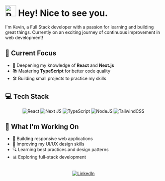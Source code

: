 # <img src="https://raw.githubusercontent.com/Tarikul-Islam-Anik/Animated-Fluent-Emojis/master/Emojis/Travel%20and%20places/Rocket.png" alt="Rocket" width="35" height="35" /> Hey! Nice to see you.

I'm Kevin, a Full Stack developer with a passion for learning and building great things. Currently on an exciting journey of continuous improvement in web development! 

## 🎯 Current Focus

- 🌱 Deepening my knowledge of **React** and **Next.js**
- 📚 Mastering **TypeScript** for better code quality
- 🛠️ Building small projects to practice my skills

## 💻 Tech Stack

<div align="center">
  <img src="https://img.shields.io/badge/react-%2320232a.svg?style=for-the-badge&logo=react&logoColor=%2361DAFB" alt="React"/>
  <img src="https://img.shields.io/badge/Next-black?style=for-the-badge&logo=next.js&logoColor=white" alt="Next JS"/>
  <img src="https://img.shields.io/badge/typescript-%23007ACC.svg?style=for-the-badge&logo=typescript&logoColor=white" alt="TypeScript"/>
  <img src="https://img.shields.io/badge/node.js-6DA55F?style=for-the-badge&logo=node.js&logoColor=white" alt="NodeJS"/>
  <img src="https://img.shields.io/badge/tailwindcss-%2338B2AC.svg?style=for-the-badge&logo=tailwind-css&logoColor=white" alt="TailwindCSS"/>
</div>

## 🌟 What I'm Working On

- 📱 Building responsive web applications
- 🎨 Improving my UI/UX design skills
- 🔍 Learning best practices and design patterns
- 📊 Exploring full-stack development

##

<div align="center">
  <a href="https://linkedin.com/in/kevin-restrepo-hernandez-a31078268/">
    <img src="https://img.shields.io/badge/linkedin-%230077B5.svg?style=for-the-badge&logo=linkedin&logoColor=white" alt="LinkedIn"/>
  </a>
</div>
